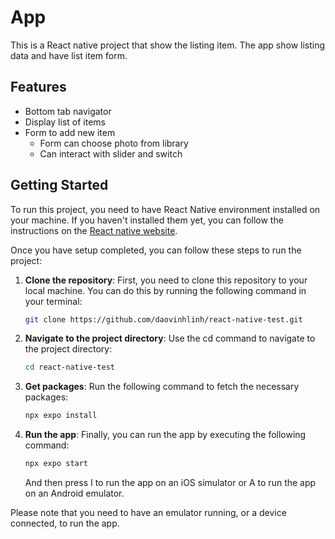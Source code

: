 # App

This is a React native project that show the listing item. The app show listing data and have list item form.

## Features

- Bottom tab navigator
- Display list of items
- Form to add new item
   - Form can choose photo from library
   - Can interact with slider and switch

## Getting Started

To run this project, you need to have React Native environment installed on your machine. If you haven't installed them yet, you can follow the instructions on the [React native website](https://reactnative.dev/docs/environment-setup).

Once you have setup completed, you can follow these steps to run the project:

1. **Clone the repository**: First, you need to clone this repository to your local machine. You can do this by running the following command in your terminal:

   ```bash
   git clone https://github.com/daovinhlinh/react-native-test.git
   ```

2. **Navigate to the project directory**: Use the cd command to navigate to the project directory:

   ```bash
   cd react-native-test
   ```

3. **Get packages**: Run the following command to fetch the necessary packages:

   ```bash
   npx expo install
   ```

4. **Run the app**: Finally, you can run the app by executing the following command:

   ```bash
   npx expo start
   ```

   And then press I to run the app on an iOS simulator or A to run the app on an Android emulator.

Please note that you need to have an emulator running, or a device connected, to run the app.
